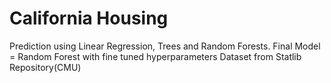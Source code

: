 # California Housing #

Prediction using Linear Regression, Trees and Random Forests. 
Final Model = Random Forest with fine tuned hyperparameters
Dataset from Statlib Repository(CMU)

